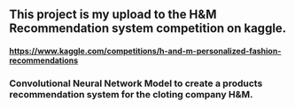 ## This project is my upload to the H&M Recommendation system competition on kaggle.
#### https://www.kaggle.com/competitions/h-and-m-personalized-fashion-recommendations

### Convolutional Neural Network Model to create a products recommendation system for the cloting company H&M. 
